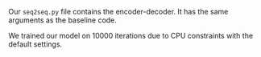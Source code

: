 Our `seq2seq.py` file contains the encoder-decoder.
It has the same arguments as the baseline code.

We trained our model on 10000 iterations due to CPU constraints with the default settings.